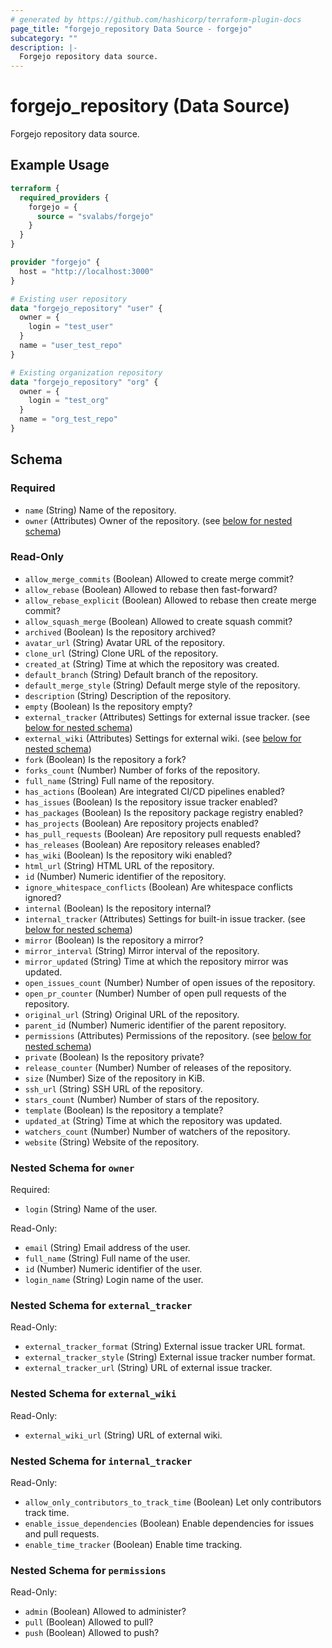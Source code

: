 ```yaml
---
# generated by https://github.com/hashicorp/terraform-plugin-docs
page_title: "forgejo_repository Data Source - forgejo"
subcategory: ""
description: |-
  Forgejo repository data source.
---
```


# forgejo_repository (Data Source)

Forgejo repository data source.

## Example Usage

```terraform
terraform {
  required_providers {
    forgejo = {
      source = "svalabs/forgejo"
    }
  }
}

provider "forgejo" {
  host = "http://localhost:3000"
}

# Existing user repository
data "forgejo_repository" "user" {
  owner = {
    login = "test_user"
  }
  name = "user_test_repo"
}

# Existing organization repository
data "forgejo_repository" "org" {
  owner = {
    login = "test_org"
  }
  name = "org_test_repo"
}
```

<!-- schema generated by tfplugindocs -->
## Schema

### Required

- `name` (String) Name of the repository.
- `owner` (Attributes) Owner of the repository. (see [below for nested schema](#nestedatt--owner))

### Read-Only

- `allow_merge_commits` (Boolean) Allowed to create merge commit?
- `allow_rebase` (Boolean) Allowed to rebase then fast-forward?
- `allow_rebase_explicit` (Boolean) Allowed to rebase then create merge commit?
- `allow_squash_merge` (Boolean) Allowed to create squash commit?
- `archived` (Boolean) Is the repository archived?
- `avatar_url` (String) Avatar URL of the repository.
- `clone_url` (String) Clone URL of the repository.
- `created_at` (String) Time at which the repository was created.
- `default_branch` (String) Default branch of the repository.
- `default_merge_style` (String) Default merge style of the repository.
- `description` (String) Description of the repository.
- `empty` (Boolean) Is the repository empty?
- `external_tracker` (Attributes) Settings for external issue tracker. (see [below for nested schema](#nestedatt--external_tracker))
- `external_wiki` (Attributes) Settings for external wiki. (see [below for nested schema](#nestedatt--external_wiki))
- `fork` (Boolean) Is the repository a fork?
- `forks_count` (Number) Number of forks of the repository.
- `full_name` (String) Full name of the repository.
- `has_actions` (Boolean) Are integrated CI/CD pipelines enabled?
- `has_issues` (Boolean) Is the repository issue tracker enabled?
- `has_packages` (Boolean) Is the repository package registry enabled?
- `has_projects` (Boolean) Are repository projects enabled?
- `has_pull_requests` (Boolean) Are repository pull requests enabled?
- `has_releases` (Boolean) Are repository releases enabled?
- `has_wiki` (Boolean) Is the repository wiki enabled?
- `html_url` (String) HTML URL of the repository.
- `id` (Number) Numeric identifier of the repository.
- `ignore_whitespace_conflicts` (Boolean) Are whitespace conflicts ignored?
- `internal` (Boolean) Is the repository internal?
- `internal_tracker` (Attributes) Settings for built-in issue tracker. (see [below for nested schema](#nestedatt--internal_tracker))
- `mirror` (Boolean) Is the repository a mirror?
- `mirror_interval` (String) Mirror interval of the repository.
- `mirror_updated` (String) Time at which the repository mirror was updated.
- `open_issues_count` (Number) Number of open issues of the repository.
- `open_pr_counter` (Number) Number of open pull requests of the repository.
- `original_url` (String) Original URL of the repository.
- `parent_id` (Number) Numeric identifier of the parent repository.
- `permissions` (Attributes) Permissions of the repository. (see [below for nested schema](#nestedatt--permissions))
- `private` (Boolean) Is the repository private?
- `release_counter` (Number) Number of releases of the repository.
- `size` (Number) Size of the repository in KiB.
- `ssh_url` (String) SSH URL of the repository.
- `stars_count` (Number) Number of stars of the repository.
- `template` (Boolean) Is the repository a template?
- `updated_at` (String) Time at which the repository was updated.
- `watchers_count` (Number) Number of watchers of the repository.
- `website` (String) Website of the repository.

<a id="nestedatt--owner"></a>
### Nested Schema for `owner`

Required:

- `login` (String) Name of the user.

Read-Only:

- `email` (String) Email address of the user.
- `full_name` (String) Full name of the user.
- `id` (Number) Numeric identifier of the user.
- `login_name` (String) Login name of the user.


<a id="nestedatt--external_tracker"></a>
### Nested Schema for `external_tracker`

Read-Only:

- `external_tracker_format` (String) External issue tracker URL format.
- `external_tracker_style` (String) External issue tracker number format.
- `external_tracker_url` (String) URL of external issue tracker.


<a id="nestedatt--external_wiki"></a>
### Nested Schema for `external_wiki`

Read-Only:

- `external_wiki_url` (String) URL of external wiki.


<a id="nestedatt--internal_tracker"></a>
### Nested Schema for `internal_tracker`

Read-Only:

- `allow_only_contributors_to_track_time` (Boolean) Let only contributors track time.
- `enable_issue_dependencies` (Boolean) Enable dependencies for issues and pull requests.
- `enable_time_tracker` (Boolean) Enable time tracking.


<a id="nestedatt--permissions"></a>
### Nested Schema for `permissions`

Read-Only:

- `admin` (Boolean) Allowed to administer?
- `pull` (Boolean) Allowed to pull?
- `push` (Boolean) Allowed to push?
